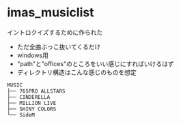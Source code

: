 # imas_musiclist
イントロクイズするために作られた

- ただ全曲ぶっこ抜いてくるだけ
- windows用
- "path"と"offices"のところをいい感じにすればいけるはず
- ディレクトリ構造はこんな感じのものを想定
```
MUSIC
├── 765PRO ALLSTARS
├── CINDERELLA
├── MILLION LIVE
├── SHINY COLORS
└── SideM
```
